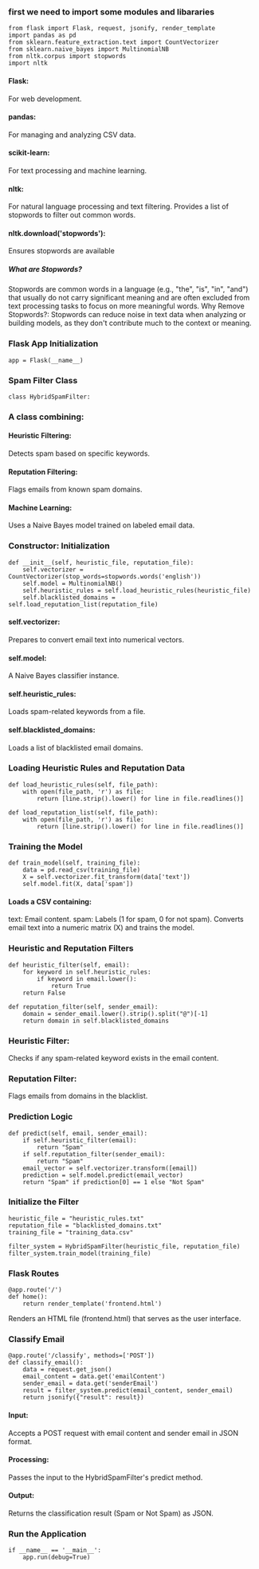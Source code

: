 ### first we need to import some modules and libararies
```
from flask import Flask, request, jsonify, render_template
import pandas as pd
from sklearn.feature_extraction.text import CountVectorizer
from sklearn.naive_bayes import MultinomialNB
from nltk.corpus import stopwords
import nltk
```

#### Flask:
For web development.
#### pandas:
For managing and analyzing CSV data.
#### scikit-learn:
For text processing and machine learning.
#### nltk: 
For natural language processing and text filtering.
Provides a list of stopwords to filter out common words.
#### nltk.download('stopwords'): 
Ensures stopwords are available

##### What are Stopwords?
Stopwords are common words in a language (e.g., "the", "is", "in", "and") that usually do not carry significant meaning and are often excluded from text processing tasks to focus on more meaningful words.
Why Remove Stopwords?: Stopwords can reduce noise in text data when analyzing or building models, as they don't contribute much to the context or meaning.

### Flask App Initialization
```
app = Flask(__name__)
```
### Spam Filter Class
```
class HybridSpamFilter:
```
### A class combining:

#### Heuristic Filtering: 
Detects spam based on specific keywords.
#### Reputation Filtering: 
Flags emails from known spam domains.
#### Machine Learning: 
Uses a Naive Bayes model trained on labeled email data.

### Constructor: Initialization
```
def __init__(self, heuristic_file, reputation_file):
    self.vectorizer = CountVectorizer(stop_words=stopwords.words('english'))
    self.model = MultinomialNB()
    self.heuristic_rules = self.load_heuristic_rules(heuristic_file)
    self.blacklisted_domains = self.load_reputation_list(reputation_file)
```
#### self.vectorizer:
Prepares to convert email text into numerical vectors.
#### self.model:
A Naive Bayes classifier instance.
#### self.heuristic_rules: 
Loads spam-related keywords from a file.
#### self.blacklisted_domains:
Loads a list of blacklisted email domains.

### Loading Heuristic Rules and Reputation Data
```
def load_heuristic_rules(self, file_path):
    with open(file_path, 'r') as file:
        return [line.strip().lower() for line in file.readlines()]

def load_reputation_list(self, file_path):
    with open(file_path, 'r') as file:
        return [line.strip().lower() for line in file.readlines()]
```

### Training the Model
```
def train_model(self, training_file):
    data = pd.read_csv(training_file)
    X = self.vectorizer.fit_transform(data['text'])
    self.model.fit(X, data['spam'])
```
#### Loads a CSV containing:
text: Email content.
spam: Labels (1 for spam, 0 for not spam).
Converts email text into a numeric matrix (X) and trains the model.

### Heuristic and Reputation Filters
```
def heuristic_filter(self, email):
    for keyword in self.heuristic_rules:
        if keyword in email.lower():
            return True
    return False

def reputation_filter(self, sender_email):
    domain = sender_email.lower().strip().split("@")[-1]
    return domain in self.blacklisted_domains
```
### Heuristic Filter: 
Checks if any spam-related keyword exists in the email content.
### Reputation Filter:
Flags emails from domains in the blacklist.

### Prediction Logic
```
def predict(self, email, sender_email):
    if self.heuristic_filter(email):
        return "Spam"
    if self.reputation_filter(sender_email):
        return "Spam"
    email_vector = self.vectorizer.transform([email])
    prediction = self.model.predict(email_vector)
    return "Spam" if prediction[0] == 1 else "Not Spam"
```
### Initialize the Filter
```
heuristic_file = "heuristic_rules.txt"
reputation_file = "blacklisted_domains.txt"
training_file = "training_data.csv"

filter_system = HybridSpamFilter(heuristic_file, reputation_file)
filter_system.train_model(training_file)
```

### Flask Routes
```
@app.route('/')
def home():
    return render_template('frontend.html')
```
Renders an HTML file (frontend.html) that serves as the user interface.

### Classify Email
```
@app.route('/classify', methods=['POST'])
def classify_email():
    data = request.get_json()
    email_content = data.get('emailContent')
    sender_email = data.get('senderEmail')
    result = filter_system.predict(email_content, sender_email)
    return jsonify({"result": result})
```
#### Input: 
Accepts a POST request with email content and sender email in JSON format.
#### Processing: 
Passes the input to the HybridSpamFilter's predict method.
#### Output: 
Returns the classification result (Spam or Not Spam) as JSON.

### Run the Application
```
if __name__ == '__main__':
    app.run(debug=True)
```





